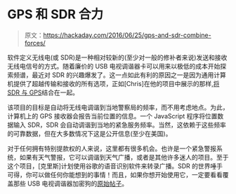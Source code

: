 # GPS 和 SDR 合力

> 原文：<https://hackaday.com/2016/06/25/gps-and-sdr-combine-forces/>

软件定义无线电(或 SDR)是一种相对较新的(至少对一般的修补者来说)发送和接收无线电信号的方式。随着廉价的 USB 电视调谐器卡可以用来以极低的成本开始探索频谱，最近对 SDR 的兴趣爆发了。这一点如此有利的原因之一是因为通用计算机提供了超越传输和接收的所有选项，正如[Chris]在他的项目中展示的那样,[将 SDR 与 GPS](https://hackaday.io/project/12321-gps-enabled-sdr-police-scanner)结合在一起。

该项目的目标是自动将无线电调谐到当地警察局的频率，而不用考虑地点。为此，计算机上的 GPS 接收器会报告当前位置的信息。一个 JavaScript 程序将位置数据输入 SDR，SDR 会自动调谐到当地的紧急服务频率。当然，这依赖于这些频率的可靠数据，但在大多数情况下这是公开信息(至少在美国)。

对于任何拥有特别提款权的人来说，这里都有很多机会。也许是一个紧急警报系统，如果有天气警报，它可以调谐到天气广播，或者是其他许多迷人的项目。至于这个项目，[克里斯]计划使用谷歌的语音识别软件来转录广播。SDR 的世界唾手可得，你可以做任何你能想到的事情！而且，如果你想开始使用它，一定要看看覆盖那些 USB 电视调谐器加密狗的[原始帖子](http://hackaday.com/2012/03/30/working-software-defined-radio-with-a-tv-tuner-card/)。